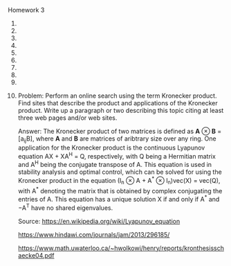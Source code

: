 Homework 3

1.

2.

3.

4.

5.

6.

7.

8.

9.

10. Problem: Perform an online search using the term Kronecker product. Find sites that describe the product and applications of the Kronecker product. Write up a paragraph or two describing this topic citing at least three web pages and/or web sites.

    Answer: The Kronecker product of two matrices is defined as <b>A</b> ⊗ <b>B</b> = \[a<sub>ij</sub>B\], where <b>A</b> and <b>B</b> are matrices of aribtrary size over any ring. One application for the Kronecker product is the continuous Lyapunov equation AX + XA<sup>H</sup> = Q, respectively, with Q being a Hermitian matrix and A<sup>H</sup> being the conjugate transpose of A. This equation is used in stability analysis and optimal control, which can be solved for using the Kronecker product in the equation (I<sub>n</sub> ⊗ A + A<sup>&ast;</sup> ⊗ I<sub>n</sub>)vec(X) = vec(Q), with A<sup>&ast;</sup> denoting the matrix that is obtained by complex conjugating the entries of A. This equation has a unique solution X if and only if A<sup>&ast;</sup> and −A<sup>T</sup> have no shared eigenvalues.
    
    Source: https://en.wikipedia.org/wiki/Lyapunov_equation
    
    https://www.hindawi.com/journals/jam/2013/296185/
    
    https://www.math.uwaterloo.ca/~hwolkowi/henry/reports/kronthesisschaecke04.pdf

